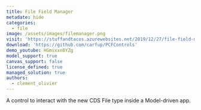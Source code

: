 ```yaml
---
title: File Field Manager
metadate: hide
categories:
  - file
image: /assets/images/filemanager.png
visit: 'https://stuffandtacos.azurewebsites.net/2019/12/27/file-field-manager-for-model-driven-app/'
download: 'https://github.com/carfup/PCFControls'
demo_youtube: HGmsxxn8YZg
model_support: true
canvas_support: false
license_defined: true
managed_solution: true
authors:
  - clement_olivier
---
```


A control to interact with the new CDS File type inside a Model-driven app.
